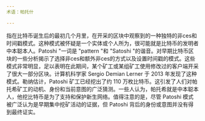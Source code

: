 ```yaml
---
术语：帕托什

---
```

指在比特币诞生后的最初几个月里，在开采的区块中观察到的一种独特的非ces和时间戳模式。这种模式被怀疑是一个实体或个人所为，很可能就是比特币的发明者中本聪本人。Patoshi "一词是 "pattern "和 "Satoshi "的谐音。对早期比特币区块的一些分析揭示了选择非ces和额外非ces的方式以及设置时间戳的模式。这些模式非常明显，足以表明在此期间，某个矿工或某组矿工使用修改过的客户端开采了很大一部分区块。计算机科学家 Sergio Demian Lerner 于 2013 年发现了这种模式。勒纳估计，Patoshi 矿工已经挖出了约 110 万枚比特币。这引发了人们对帕托希矿工的动机、身份和当前意图的广泛猜测。一些人认为，帕托希就是中本聪本人，他挖比特币是为了支持和保护新生网络。值得注意的是，尽管 Patoshi 模式被广泛认为是早期集中挖矿活动的证据，但 Patoshi 背后的身份或意图并没有得到最终证实。